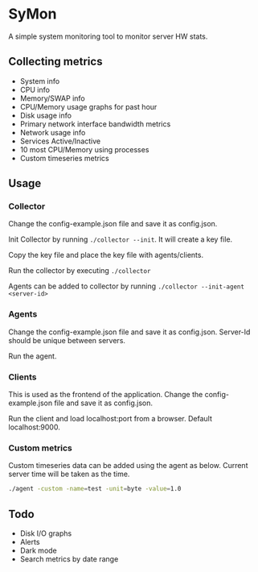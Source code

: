 # SyMon
A simple system monitoring tool to monitor server HW stats. 

## Collecting metrics
* System info
* CPU info
* Memory/SWAP info
* CPU/Memory usage graphs for past hour
* Disk usage info
* Primary network interface bandwidth metrics
* Network usage info
* Services Active/Inactive
* 10 most CPU/Memory using processes
* Custom timeseries metrics

## Usage

### Collector
Change the config-example.json file and save it as config.json.

Init Collector by running `./collector --init`. It will create a key file. 

Copy the key file and place the key file with agents/clients.

Run the collector by executing `./collector`

Agents can be added to collector by running `./collector --init-agent <server-id>`

### Agents
Change the config-example.json file and save it as config.json. Server-Id should be unique between servers.

Run the agent.

### Clients
This is used as the frontend of the application. Change the config-example.json file and save it as config.json. 

Run the client and load localhost:port from a browser. Default localhost:9000.

### Custom metrics
Custom timeseries data can be added using the agent as below. Current server time will be taken as the time.

```bash
./agent -custom -name=test -unit=byte -value=1.0
```

## Todo
* Disk I/O graphs
* Alerts
* Dark mode
* Search metrics by date range